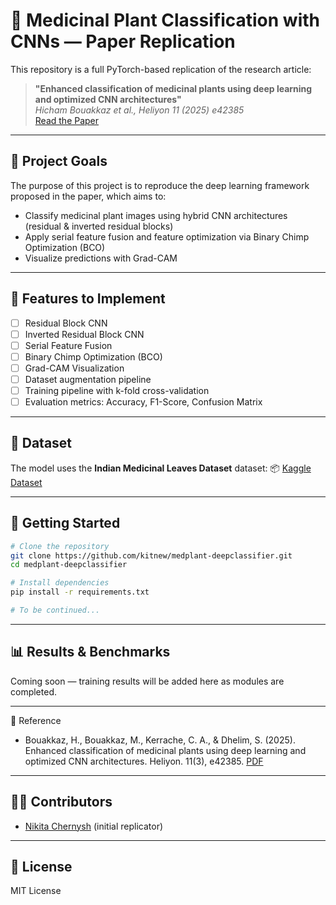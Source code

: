 # 🌿 Medicinal Plant Classification with CNNs — Paper Replication

This repository is a full PyTorch-based replication of the research article:

> **"Enhanced classification of medicinal plants using deep learning and optimized CNN architectures"**  
> _Hicham Bouakkaz et al., Heliyon 11 (2025) e42385_  
> [Read the Paper](https://doi.org/10.1016/j.heliyon.2025.e42385)

---

## 📌 Project Goals

The purpose of this project is to reproduce the deep learning framework proposed in the paper, which aims to:
- Classify medicinal plant images using hybrid CNN architectures (residual & inverted residual blocks)
- Apply serial feature fusion and feature optimization via Binary Chimp Optimization (BCO)
- Visualize predictions with Grad-CAM

---

## 🔧 Features to Implement

- [ ] Residual Block CNN  
- [ ] Inverted Residual Block CNN  
- [ ] Serial Feature Fusion  
- [ ] Binary Chimp Optimization (BCO)  
- [ ] Grad-CAM Visualization  
- [ ] Dataset augmentation pipeline  
- [ ] Training pipeline with k-fold cross-validation  
- [ ] Evaluation metrics: Accuracy, F1-Score, Confusion Matrix  

---

## 📁 Dataset

The model uses the **Indian Medicinal Leaves Dataset** dataset:
📦 [Kaggle Dataset](https://www.kaggle.com/datasets/aryashah2k/indian-medicinal-leaves-dataset)

---

## 🚀 Getting Started

```bash
# Clone the repository
git clone https://github.com/kitnew/medplant-deepclassifier.git
cd medplant-deepclassifier

# Install dependencies
pip install -r requirements.txt

# To be continued...
```

---

## 📊 Results & Benchmarks

Coming soon — training results will be added here as modules are completed.

---

🧠 Reference
- Bouakkaz, H., Bouakkaz, M., Kerrache, C. A., & Dhelim, S. (2025). Enhanced classification of medicinal plants using deep learning and optimized CNN architectures. Heliyon. 11(3), e42385. [PDF](https://www.sciencedirect.com/science/article/pii/S2405844025007650/pdfft?md5=90820734ff4baab581e7782b49d6cbe4&pid=1-s2.0-S2405844025007650-main.pdf)

---

## 🧑‍💻 Contributors

- [Nikita Chernysh](https://github.com/kitnew) (initial replicator)

---

## 📜 License

MIT License